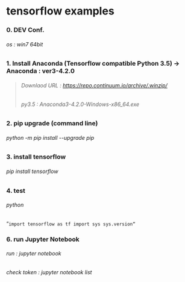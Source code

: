 # tensorflow examples

### 0. DEV Conf.
###### os : win7 64bit

### 1. Install Anaconda (Tensorflow compatible Python 3.5) → Anaconda : ver3-4.2.0
>###### Downlaod URL : https://repo.continuum.io/archive/.winzip/
>###### py3.5 : Anaconda3-4.2.0-Windows-x86_64.exe

### 2. pip upgrade (command line) 
###### python -m pip install --upgrade pip

### 3. install tensorflow
###### pip install tensorflow 

### 4. test 
###### python
 “`import tensorflow as tf
import sys
sys.version“`


### 6. run Jupyter Notebook
###### run : jupyter notebook 
###### check token : jupyter notebook list



